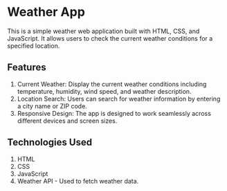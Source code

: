 # Weather App
This is a simple weather web application built with HTML, CSS, and JavaScript. It allows users to check the current weather conditions for a specified location.

## Features
1. Current Weather: Display the current weather conditions including temperature, humidity, wind speed, and weather description.
2. Location Search: Users can search for weather information by entering a city name or ZIP code.
3. Responsive Design: The app is designed to work seamlessly across different devices and screen sizes.

## Technologies Used
1. HTML
2. CSS
3. JavaScript
4. Weather API - Used to fetch weather data.
